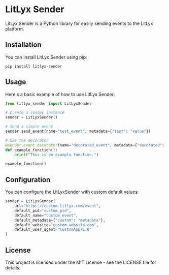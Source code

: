 # LitLyx Sender

LitLyx Sender is a Python library for easily sending events to the LitLyx platform.

## Installation

You can install LitLyx Sender using pip:

```
pip install litlyx-sender
```

## Usage

Here's a basic example of how to use LitLyx Sender:

```python
from litlyx_sender import LitLyxSender

# Create a sender instance
sender = LitLyxSender()

# Send a simple event
sender.send_event(name="test_event", metadata={"test": "value"})

# Use the decorator
@sender.event_decorator(name="decorated_event", metadata={"decorated": True})
def example_function():
    print("This is an example function.")

example_function()
```

## Configuration

You can configure the LitLyxSender with custom default values:

```python
sender = LitLyxSender(
    url="https://custom.litlyx.com/event",
    default_pid="custom_pid",
    default_name="custom_event",
    default_metadata={"custom": "metadata"},
    default_website="custom.website.com",
    default_user_agent="CustomApp/1.0"
)
```

## License

This project is licensed under the MIT License - see the LICENSE file for details.